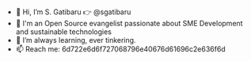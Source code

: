- 👋 Hi, I’m S. Gatibaru 👉 @sgatibaru
- 👀 I'm an Open Source evangelist passionate about SME Development and sustainable technologies
- 🌱 I’m always learning, ever tinkering.
- 📫 Reach me: 6d722e6d6f727068796e40676d61696c2e636f6d 

<!---
sgatibaru/sgatibaru is a ✨ special ✨ repository because its `README.md` (this file) appears on your GitHub profile.
You can click the Preview link to take a look at your changes.
--->
